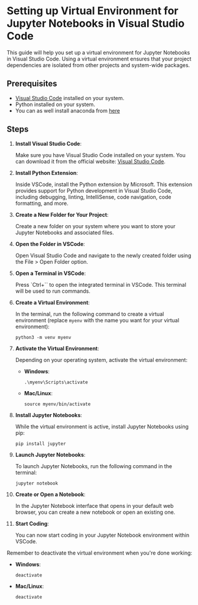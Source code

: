 
# Setting up Virtual Environment for Jupyter Notebooks in Visual Studio Code

This guide will help you set up a virtual environment for Jupyter Notebooks in Visual Studio Code. Using a virtual environment ensures that your project dependencies are isolated from other projects and system-wide packages.

## Prerequisites

- [Visual Studio Code](https://code.visualstudio.com/) installed on your system.
- Python installed on your system.
- You can as well install anaconda from [here](https://www.anaconda.com/)
  

## Steps

1. **Install Visual Studio Code**:

   Make sure you have Visual Studio Code installed on your system. You can download it from the official website: [Visual Studio Code](https://code.visualstudio.com/).

2. **Install Python Extension**:

   Inside VSCode, install the Python extension by Microsoft. This extension provides support for Python development in Visual Studio Code, including debugging, linting, IntelliSense, code navigation, code formatting, and more.

3. **Create a New Folder for Your Project**:

   Create a new folder on your system where you want to store your Jupyter Notebooks and associated files.

4. **Open the Folder in VSCode**:

   Open Visual Studio Code and navigate to the newly created folder using the File > Open Folder option.

5. **Open a Terminal in VSCode**:

   Press `Ctrl+`` to open the integrated terminal in VSCode. This terminal will be used to run commands.

6. **Create a Virtual Environment**:

   In the terminal, run the following command to create a virtual environment (replace `myenv` with the name you want for your virtual environment):

   ```
   python3 -m venv myenv
   ```

7. **Activate the Virtual Environment**:

   Depending on your operating system, activate the virtual environment:

   - **Windows**:

     ```
     .\myenv\Scripts\activate
     ```

   - **Mac/Linux**:

     ```
     source myenv/bin/activate
     ```

8. **Install Jupyter Notebooks**:

   While the virtual environment is active, install Jupyter Notebooks using pip:

   ```
   pip install jupyter
   ```

9. **Launch Jupyter Notebooks**:

   To launch Jupyter Notebooks, run the following command in the terminal:

   ```
   jupyter notebook
   ```

10. **Create or Open a Notebook**:

    In the Jupyter Notebook interface that opens in your default web browser, you can create a new notebook or open an existing one.

11. **Start Coding**:

    You can now start coding in your Jupyter Notebook environment within VSCode.

Remember to deactivate the virtual environment when you're done working:

- **Windows**:

  ```
  deactivate
  ```

- **Mac/Linux**:

  ```
  deactivate
  ```


